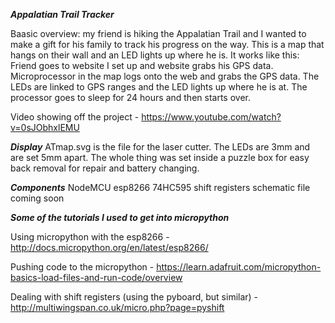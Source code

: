 

***Appalatian Trail Tracker***

Baasic overview:  my friend is hiking the Appalatian Trail and I wanted to make a gift for his family to track his progress
    on the way.  This is a map that hangs on their wall and an LED lights up where he is.
It works like this:
Friend goes to website I set up and website grabs his GPS data.
Microprocessor in the map logs onto the web and grabs the GPS data.
The LEDs are linked to GPS ranges and the LED lights up where he is at.
The processor goes to sleep for 24 hours and then starts over.

Video showing off the project - https://www.youtube.com/watch?v=0sJObhxlEMU


***Display***
ATmap.svg is the file for the laser cutter.  The LEDs are 3mm and are set 5mm apart.
The whole thing was set inside a puzzle box for easy back removal for repair and battery changing.


***Components***
NodeMCU esp8266
74HC595 shift registers
schematic file coming soon


***Some of the tutorials I used to get into micropython***

Using micropython with the esp8266 - http://docs.micropython.org/en/latest/esp8266/

Pushing code to the micropython - https://learn.adafruit.com/micropython-basics-load-files-and-run-code/overview

Dealing with shift registers (using the pyboard, but similar) - http://multiwingspan.co.uk/micro.php?page=pyshift

